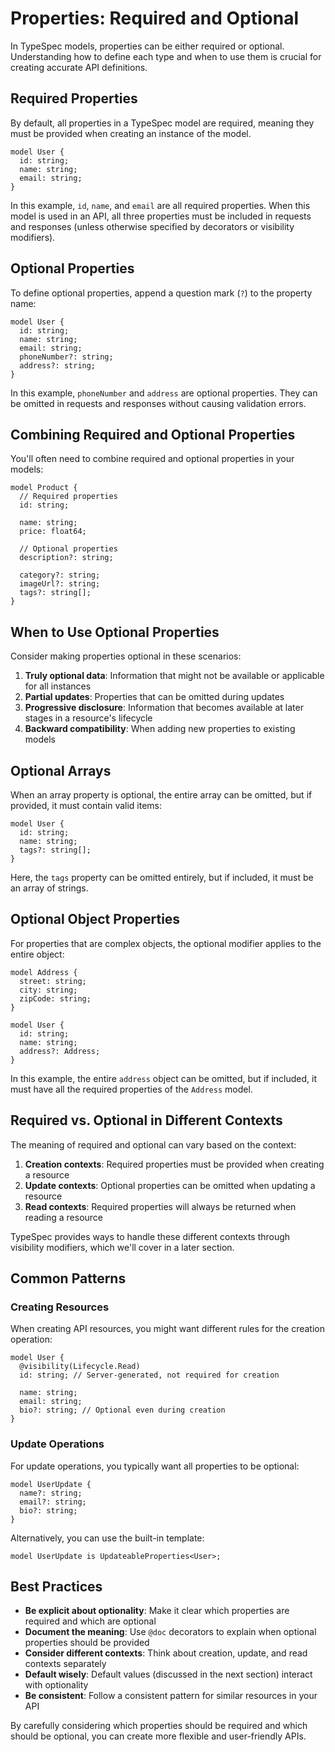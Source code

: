 # Properties: Required and Optional

In TypeSpec models, properties can be either required or optional. Understanding how to define each type and when to use them is crucial for creating accurate API definitions.

## Required Properties

By default, all properties in a TypeSpec model are required, meaning they must be provided when creating an instance of the model.

```typespec
model User {
  id: string;
  name: string;
  email: string;
}
```

In this example, `id`, `name`, and `email` are all required properties. When this model is used in an API, all three properties must be included in requests and responses (unless otherwise specified by decorators or visibility modifiers).

## Optional Properties

To define optional properties, append a question mark (`?`) to the property name:

```typespec
model User {
  id: string;
  name: string;
  email: string;
  phoneNumber?: string;
  address?: string;
}
```

In this example, `phoneNumber` and `address` are optional properties. They can be omitted in requests and responses without causing validation errors.

## Combining Required and Optional Properties

You'll often need to combine required and optional properties in your models:

```typespec
model Product {
  // Required properties
  id: string;

  name: string;
  price: float64;

  // Optional properties
  description?: string;

  category?: string;
  imageUrl?: string;
  tags?: string[];
}
```

## When to Use Optional Properties

Consider making properties optional in these scenarios:

1. **Truly optional data**: Information that might not be available or applicable for all instances
2. **Partial updates**: Properties that can be omitted during updates
3. **Progressive disclosure**: Information that becomes available at later stages in a resource's lifecycle
4. **Backward compatibility**: When adding new properties to existing models

## Optional Arrays

When an array property is optional, the entire array can be omitted, but if provided, it must contain valid items:

```typespec
model User {
  id: string;
  name: string;
  tags?: string[];
}
```

Here, the `tags` property can be omitted entirely, but if included, it must be an array of strings.

## Optional Object Properties

For properties that are complex objects, the optional modifier applies to the entire object:

```typespec
model Address {
  street: string;
  city: string;
  zipCode: string;
}

model User {
  id: string;
  name: string;
  address?: Address;
}
```

In this example, the entire `address` object can be omitted, but if included, it must have all the required properties of the `Address` model.

## Required vs. Optional in Different Contexts

The meaning of required and optional can vary based on the context:

1. **Creation contexts**: Required properties must be provided when creating a resource
2. **Update contexts**: Optional properties can be omitted when updating a resource
3. **Read contexts**: Required properties will always be returned when reading a resource

TypeSpec provides ways to handle these different contexts through visibility modifiers, which we'll cover in a later section.

## Common Patterns

### Creating Resources

When creating API resources, you might want different rules for the creation operation:

```typespec
model User {
  @visibility(Lifecycle.Read)
  id: string; // Server-generated, not required for creation

  name: string;
  email: string;
  bio?: string; // Optional even during creation
}
```

### Update Operations

For update operations, you typically want all properties to be optional:

```typespec
model UserUpdate {
  name?: string;
  email?: string;
  bio?: string;
}
```

Alternatively, you can use the built-in template:

```typespec
model UserUpdate is UpdateableProperties<User>;
```

## Best Practices

- **Be explicit about optionality**: Make it clear which properties are required and which are optional
- **Document the meaning**: Use `@doc` decorators to explain when optional properties should be provided
- **Consider different contexts**: Think about creation, update, and read contexts separately
- **Default wisely**: Default values (discussed in the next section) interact with optionality
- **Be consistent**: Follow a consistent pattern for similar resources in your API

By carefully considering which properties should be required and which should be optional, you can create more flexible and user-friendly APIs.
